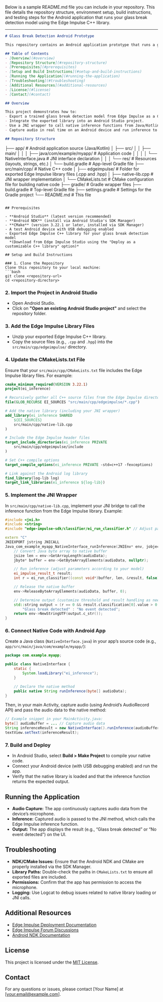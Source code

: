 Below is a sample README.md file you can include in your repository. This file details the repository structure, environment setup, build instructions, and testing steps for the Android application that runs your glass break detection model using the Edge Impulse C++ library.

---

```markdown
# Glass Break Detection Android Prototype

This repository contains an Android application prototype that runs a glass break event detection model in real time. The model is exported from Edge Impulse as a portable C++ library (which includes your DSP processing and neural network inference) and is integrated into the app via the Android NDK and JNI.

## Table of Contents
- [Overview](#overview)
- [Repository Structure](#repository-structure)
- [Prerequisites](#prerequisites)
- [Setup and Build Instructions](#setup-and-build-instructions)
- [Running the Application](#running-the-application)
- [Troubleshooting](#troubleshooting)
- [Additional Resources](#additional-resources)
- [License](#license)
- [Contact](#contact)

## Overview

This project demonstrates how to:
- Export a trained glass break detection model from Edge Impulse as a C++ library.
- Integrate the exported library into an Android Studio project.
- Use a JNI wrapper to call native inference functions from Java/Kotlin.
- Capture audio in real time on an Android device and run inference to detect a glass break event.

## Repository Structure

```
├── app/                        # Android application source (Java/Kotlin)
│   ├── src/
│   │   ├── main/
│   │   │   ├── java/com/example/myapp/    # Application code
│   │   │   │   └── NativeInterface.java     # JNI interface declaration
│   │   │   └── res/                         # Resources (layouts, strings, etc.)
│   └── build.gradle         # App-level Gradle file
├── src/main/cpp/              # Native C++ code
│   ├── edgeimpulse/         # Folder for exported Edge Impulse library files (.cpp and .hpp)
│   ├── native-lib.cpp       # JNI wrapper implementation
│   └── CMakeLists.txt       # CMake configuration file for building native code
├── gradle/                  # Gradle wrapper files
├── build.gradle             # Top-level Gradle file
├── settings.gradle          # Settings for the Gradle project
└── README.md                # This file
```

## Prerequisites

- **Android Studio** (latest version recommended)
- **Android NDK** (install via Android Studio's SDK Manager)
- **CMake** (version 3.22.1 or later, installed via SDK Manager)
- A test Android device with USB debugging enabled
- Exported Edge Impulse C++ library for your glass break detection model  
  *(Download from Edge Impulse Studio using the "Deploy as a customizable C++ library" option)*

## Setup and Build Instructions

### 1. Clone the Repository
Clone this repository to your local machine:
```bash
git clone <repository-url>
cd <repository-directory>
```

### 2. Import the Project in Android Studio
- Open Android Studio.
- Click on **"Open an existing Android Studio project"** and select the repository folder.

### 3. Add the Edge Impulse Library Files
- Unzip your exported Edge Impulse C++ library.
- Copy the source files (e.g., `.cpp` and `.hpp`) into the `src/main/cpp/edgeimpulse/` directory.

### 4. Update the CMakeLists.txt File
Ensure that your `src/main/cpp/CMakeLists.txt` file includes the Edge Impulse library files. For example:

```cmake
cmake_minimum_required(VERSION 3.22.1)
project(ei_inference)

# Recursively gather all C++ source files from the Edge Impulse directory
file(GLOB_RECURSE EI_SOURCES "src/main/cpp/edgeimpulse/*.cpp")

# Add the native library (including your JNI wrapper)
add_library(ei_inference SHARED
    ${EI_SOURCES}
    src/main/cpp/native-lib.cpp
)

# Include the Edge Impulse header files
target_include_directories(ei_inference PRIVATE
    src/main/cpp/edgeimpulse/include
)

# Set C++ compile options
target_compile_options(ei_inference PRIVATE -std=c++17 -fexceptions)

# Link against the Android log library
find_library(log-lib log)
target_link_libraries(ei_inference ${log-lib})
```

### 5. Implement the JNI Wrapper
In `src/main/cpp/native-lib.cpp`, implement your JNI bridge to call the inference function from the Edge Impulse library. Example:

```cpp
#include <jni.h>
#include <string>
#include "edge-impulse-sdk/classifier/ei_run_classifier.h" // Adjust path if needed

extern "C"
JNIEXPORT jstring JNICALL
Java_com_example_myapp_NativeInterface_runInference(JNIEnv* env, jobject /* this */, jbyteArray audioData) {
    // Convert Java byte array to native buffer
    jsize len = env->GetArrayLength(audioData);
    jbyte* buffer = env->GetByteArrayElements(audioData, nullptr);

    // Run inference (adjust parameters according to your model)
    ei_impulse_result_t result;
    int r = ei_run_classifier((const void*)buffer, len, &result, false);

    // Release the native buffer
    env->ReleaseByteArrayElements(audioData, buffer, 0);

    // Determine output (customize threshold and result handling as needed)
    std::string output = (r == 0 && result.classification[0].value > 0.5) ?
        "Glass break detected" : "No event detected";
    return env->NewStringUTF(output.c_str());
}
```

### 6. Connect Native Code with Android App
Create a Java class (`NativeInterface.java`) in your app’s source code (e.g., `app/src/main/java/com/example/myapp/`):

```java
package com.example.myapp;

public class NativeInterface {
    static {
        System.loadLibrary("ei_inference");
    }

    // Declare the native method
    public native String runInference(byte[] audioData);
}
```

Then, in your main Activity, capture audio (using Android’s AudioRecord API) and pass the audio data to the native method:

```java
// Example snippet in your MainActivity.java:
byte[] audioBuffer = ... // Capture audio data
String inferenceResult = new NativeInterface().runInference(audioBuffer);
textView.setText(inferenceResult);
```

### 7. Build and Deploy
- In Android Studio, select **Build > Make Project** to compile your native code.
- Connect your Android device (with USB debugging enabled) and run the app.
- Verify that the native library is loaded and that the inference function returns the expected output.

## Running the Application

- **Audio Capture:** The app continuously captures audio data from the device’s microphone.
- **Inference:** Captured audio is passed to the JNI method, which calls the Edge Impulse inference function.
- **Output:** The app displays the result (e.g., “Glass break detected” or “No event detected”) on the UI.

## Troubleshooting

- **NDK/CMake Issues:** Ensure that the Android NDK and CMake are properly installed via the SDK Manager.
- **Library Paths:** Double-check the paths in `CMakeLists.txt` to ensure all exported files are included.
- **Permissions:** Confirm that the app has permission to access the microphone.
- **Logging:** Use Logcat to debug issues related to native library loading or JNI calls.

## Additional Resources

- [Edge Impulse Deployment Documentation](https://docs.edgeimpulse.com/docs/edge-impulse-studio/deployment)
- [Edge Impulse Forum Discussions](https://forum.edgeimpulse.com/)
- [Android NDK Documentation](https://developer.android.com/ndk)

## License

This project is licensed under the [MIT License](LICENSE).

## Contact

For any questions or issues, please contact [Your Name] at [your.email@example.com].

```
